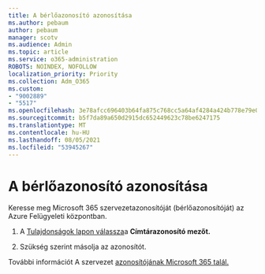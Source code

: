 ```yaml
---
title: A bérlőazonosító azonosítása
ms.author: pebaum
author: pebaum
manager: scotv
ms.audience: Admin
ms.topic: article
ms.service: o365-administration
ROBOTS: NOINDEX, NOFOLLOW
localization_priority: Priority
ms.collection: Adm_O365
ms.custom:
- "9002889"
- "5517"
ms.openlocfilehash: 3e78afcc696403b64fa875c768cc5a64af4284a424b778e79e0921e190a01e22
ms.sourcegitcommit: b5f7da89a650d2915dc652449623c78be6247175
ms.translationtype: MT
ms.contentlocale: hu-HU
ms.lasthandoff: 08/05/2021
ms.locfileid: "53945267"
---
```

# <a name="identify-your-tenant-id"></a>A bérlőazonosító azonosítása

Keresse meg Microsoft 365 szervezetazonosítóját (bérlőazonosítóját) az Azure Felügyeleti központban.

1. A [Tulajdonságok lapon válassza](https://aka.ms/AzurePropertiesPage)a **Címtárazonosító mezőt.**

2. Szükség szerint másolja az azonosítót.

További információt A szervezet [azonosítójának Microsoft 365 talál.](https://docs.microsoft.com/onedrive/find-your-office-365-tenant-id)
